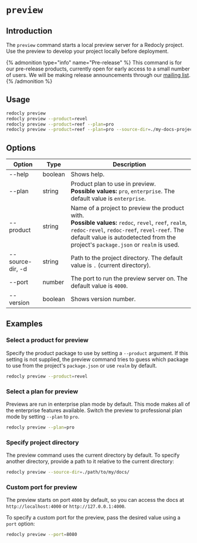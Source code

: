 # `preview`

## Introduction

The `preview` command starts a local preview server for a Redocly project. Use the preview to develop your project locally before deployment.

{% admonition type="info" name="Pre-release" %}
This command is for our pre-release products, currently open for early access to a small number of users. We will be making release announcements through our [mailing list](https://redocly.com/product-updates/).
{% /admonition %}

## Usage

```bash
redocly preview
redocly preview --product=revel
redocly preview --product=reef --plan=pro
redocly preview --product=reef --plan=pro --source-dir=./my-docs-project --port=4001
```

## Options

| Option           | Type    | Description                                                                                                                                                                                                                                     |
| ---------------- | ------- | ----------------------------------------------------------------------------------------------------------------------------------------------------------------------------------------------------------------------------------------------- |
| --help           | boolean | Shows help.                                                                                                                                                                                                                                     |
| --plan           | string  | Product plan to use in preview. <br/> **Possible values:** `pro`, `enterprise`. The default value is `enterprise`.                                                                                                                              |
| --product        | string  | Name of a project to preview the product with. <br/> **Possible values:** `redoc`, `revel`, `reef`, `realm`, `redoc-revel`, `redoc-reef`, `revel-reef`. The default value is autodetected from the project's `package.json` or `realm` is used. |
| --source-dir, -d | string  | Path to the project directory. The default value is `.` (current directory).                                                                                                                                                                    |
| --port           | number  | The port to run the preview server on. The default value is `4000`.                                                                                                                                                                             |
| --version        | boolean | Shows version number.                                                                                                                                                                                                                           |

## Examples

### Select a product for preview

Specify the product package to use by setting a `--product` argument.
If this setting is not supplied, the preview command tries to guess which package to use from the project's `package.json` or use `realm` by default.

```bash
redocly preview --product=revel
```

### Select a plan for preview

Previews are run in enterprise plan mode by default. This mode makes all of the enterprise features available.
Switch the preview to professional plan mode by setting `--plan` to `pro`.

```bash
redocly preview --plan=pro
```

### Specify project directory

The preview command uses the current directory by default. To specify another directory, provide a path to it relative to the current directory:

```bash
redocly preview --source-dir=./path/to/my/docs/
```

### Custom port for preview

The preview starts on port `4000` by default, so you can access the docs at `http://localhost:4000` or `http://127.0.0.1:4000`.

To specify a custom port for the preview, pass the desired value using a `port` option:

```bash
redocly preview --port=8080
```
